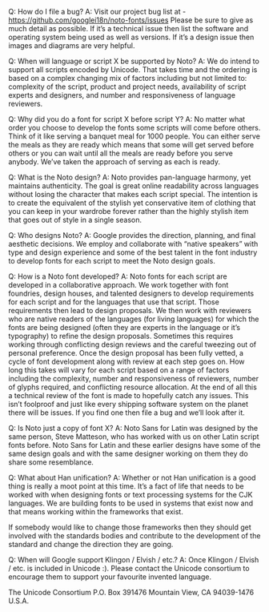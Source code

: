 Q: How do I file a bug? 
A: Visit our project bug list at - https://github.com/googlei18n/noto-fonts/issues Please be sure to give as much detail as possible. If it’s a technical issue then list the software and operating system being used as well as versions. If it’s a design issue then images and diagrams are very helpful.

Q: When will language or script X be supported by Noto? 
A: We do intend to support all scripts encoded by Unicode. That takes time and the ordering is based on a complex changing mix of factors including but not limited to: complexity of the script, product and project needs, availability of script experts and designers, and number and responsiveness of language reviewers.

Q: Why did you do a font for script X before script Y? 
A: No matter what order you choose to develop the fonts some scripts will come before others. Think of it like serving a banquet meal for 1000 people. You can either serve the meals as they are ready which means that some will get served before others or you can wait until all the meals are ready before you serve anybody. We’ve taken the approach of serving as each is ready.

Q: What is the Noto design? 
A: Noto provides pan-language harmony, yet maintains authenticity. The goal is great online readability across languages without losing the character that makes each script special. The intention is to create the equivalent of the stylish yet conservative item of clothing that you can keep in your wardrobe forever rather than the highly stylish item that goes out of style in a single season.

Q: Who designs Noto? 
A: Google provides the direction, planning, and final aesthetic decisions. We employ and collaborate with “native speakers” with type and design experience and some of the best talent in the font industry to develop fonts for each script to meet the Noto design goals.

Q: How is a Noto font developed? 
A: Noto fonts for each script are developed in a collaborative approach. We work together with font foundries, design houses, and talented designers to develop requirements for each script and for the languages that use that script. Those requirements then lead to design proposals. We then work with reviewers who are native readers of the languages (for living languages) for which the fonts are being designed (often they are experts in the language or it’s typography) to refine the design proposals. Sometimes this requires working through conflicting design reviews and the careful tweezing out of personal preference. Once the design proposal has been fully vetted, a cycle of font development along with review at each step goes on. How long this takes will vary for each script based on a range of factors including the complexity, number and responsiveness of reviewers, number of glyphs required, and conflicting resource allocation. At the end of all this a technical review of the font is made to hopefully catch any issues. This isn’t foolproof and just like every shipping software system on the planet there will be issues. If you find one then file a bug and we’ll look after it.

Q: Is Noto just a copy of font X? 
A: Noto Sans for Latin was designed by the same person, Steve Matteson, who has worked with us on other Latin script fonts before. Noto Sans for Latin and these earlier designs have some of the same design goals and with the same designer working on them they do share some resemblance.

Q: What about Han unification? 
A: Whether or not Han unification is a good thing is really a moot point at this time. It’s a fact of life that needs to be worked with when designing fonts or text processing systems for the CJK languages. We are building fonts to be used in systems that exist now and that means working within the frameworks that exist.

If somebody would like to change those frameworks then they should get involved with the standards bodies and contribute to the development of the standard and change the direction they are going.

Q: When will Google support Klingon / Elvish / etc.? 
A: Once Klingon / Elvish / etc. is included in Unicode :). Please contact the Unicode consortium to encourage them to support your favourite invented language.

The Unicode Consortium 
P.O. Box 391476 
Mountain View, CA 94039-1476 
U.S.A.

